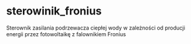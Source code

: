# sterowinik_fronius
Sterownik zasilania podrzewacza ciepłej wody w zależności od producji energii przez fotowoltaikę z falownikiem Fronius
